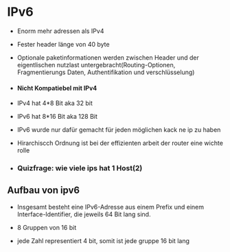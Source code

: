 # IPv6

- Enorm mehr adressen als IPv4

- Fester header länge von 40 byte

- Optionale paketinformationen werden zwischen Header und der eigentlischen nutzlast untergebracht(Routing-Optionen, Fragmentierungs Daten, Authentifikation und verschlüsselung)

- #### Nicht Kompatiebel mit IPv4
- IPv4 hat 4*8 Bit aka 32 bit
- IPv6 hat 8*16 Bit aka 128 Bit
- IPv6  wurde nur dafür gemacht für jeden möglichen kack ne ip zu haben
- Hirarchiscch Ordnung ist bei der effizienten arbeit der router eine wichte rolle
- ### Quizfrage: wie viele ips hat 1 Host(2)

## Aufbau von ipv6

- Insgesamt besteht eine IPv6-Adresse aus einem Prefix und einem Interface-Identifier, die jeweils 64 Bit lang sind.

- 8 Gruppen von 16 bit
- jede Zahl representiert 4 bit, somit ist jede gruppe 16 bit lang
